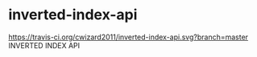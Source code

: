# inverted-index-api

https://travis-ci.org/cwizard2011/inverted-index-api.svg?branch=master
INVERTED INDEX API
